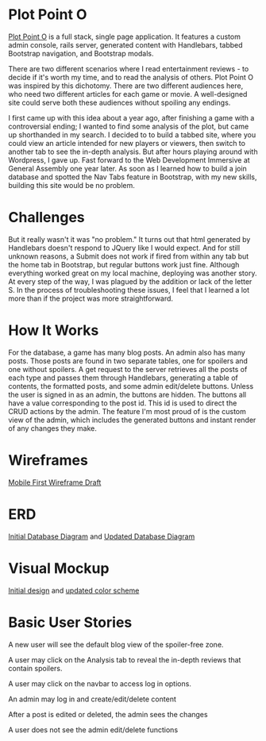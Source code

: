 # Plot Point O

[Plot Point O](http://jenweber.github.io/plot-point-o-front-end/) is a full stack, single page application. It features a custom admin console, rails server, generated content with Handlebars, tabbed Bootstrap navigation, and Bootstrap modals.

There are two different scenarios where I read entertainment reviews - to decide if it's worth my time, and to read the analysis of others. Plot Point O was inspired by this dichotomy. There are two different audiences here, who need two different articles for each game or movie. A well-designed site could serve both these audiences without spoiling any endings.

I first came up with this idea about a year ago, after finishing a game with a controversial ending; I wanted to find some analysis of the plot, but came up shorthanded in my search. I decided to to build a tabbed site, where you could view an article intended for new players or viewers, then switch to another tab to see the in-depth analysis. But after hours playing around with Wordpress, I gave up. Fast forward to the Web Development Immersive at General Assembly one year later. As soon as I learned how to build a join database and spotted the Nav Tabs feature in Bootstrap, with my new skills, building this site would be no problem.

# Challenges
But it really wasn't it was "no problem." It turns out that html generated by Handlebars doesn't respond to JQuery like I would expect. And for still unknown reasons, a Submit does not work if fired from within any tab but the home tab in Bootstrap, but regular buttons work just fine. Although everything worked great on my local machine, deploying was another story. At every step of the way, I was plagued by the addition or lack of the letter S. In the process of troubleshooting these issues, I feel that I learned a lot more than if the project was more straightforward.

# How It Works
For the database, a game has many blog posts. An admin also has many posts. Those posts are found in two separate tables, one for spoilers and one without spoilers. A get request to the server retrieves all the posts of each type and passes them through Handlebars, generating a table of contents, the formatted posts, and some admin edit/delete buttons. Unless the user is signed in as an admin, the buttons are hidden. The buttons all have a value corresponding to the post id. This id is used to direct the CRUD actions by the admin. The feature I'm most proud of is the custom view of the admin, which includes the generated buttons and instant render of any changes they make.

# Wireframes
[Mobile First Wireframe Draft](https://drive.google.com/file/d/0BxL5EMSDOzzwMmRqb2dmZkRUM2s/view?usp=sharing)

# ERD
[Initial Database Diagram](https://drive.google.com/file/d/0BxL5EMSDOzzwSVNmNk5NSXVrdEk/view?usp=sharing) and
[Updated Database Diagram](https://drive.google.com/file/d/0BxL5EMSDOzzwMTZaVnhINHlNLXc/view?usp=sharing)

# Visual Mockup
[Initial design](https://drive.google.com/file/d/0BxL5EMSDOzzwaDNqNXRmVUlRd2M/view?usp=sharing) and
[updated color scheme](https://drive.google.com/file/d/0BxL5EMSDOzzwa0lFMkxYTWpfcmc/view?usp=sharing)

# Basic User Stories
A new user will see the default blog view of the spoiler-free zone.

A user may click on the Analysis tab to reveal the in-depth reviews that contain spoilers.

A user may click on the navbar to access log in options.

An admin may log in and create/edit/delete content

After a post is edited or deleted, the admin sees the changes

A user does not see the admin edit/delete functions
